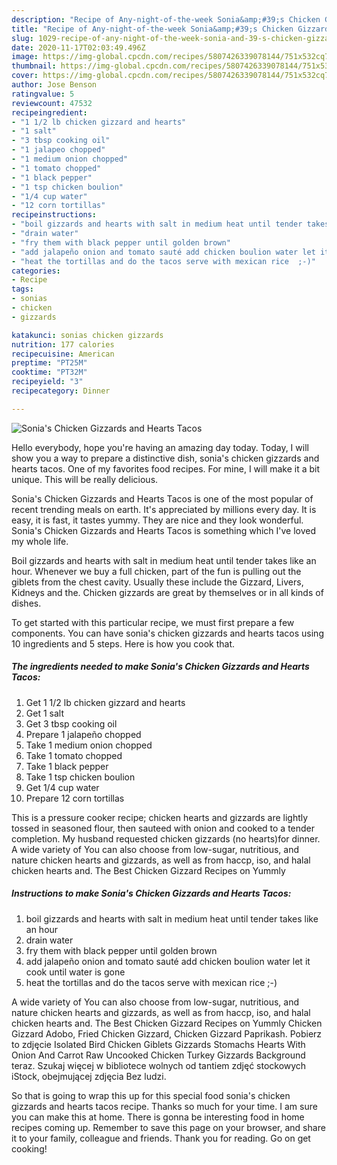 ```yaml
---
description: "Recipe of Any-night-of-the-week Sonia&amp;#39;s Chicken Gizzards and Hearts Tacos"
title: "Recipe of Any-night-of-the-week Sonia&amp;#39;s Chicken Gizzards and Hearts Tacos"
slug: 1029-recipe-of-any-night-of-the-week-sonia-and-39-s-chicken-gizzards-and-hearts-tacos
date: 2020-11-17T02:03:49.496Z
image: https://img-global.cpcdn.com/recipes/5807426339078144/751x532cq70/sonias-chicken-gizzards-and-hearts-tacos-recipe-main-photo.jpg
thumbnail: https://img-global.cpcdn.com/recipes/5807426339078144/751x532cq70/sonias-chicken-gizzards-and-hearts-tacos-recipe-main-photo.jpg
cover: https://img-global.cpcdn.com/recipes/5807426339078144/751x532cq70/sonias-chicken-gizzards-and-hearts-tacos-recipe-main-photo.jpg
author: Jose Benson
ratingvalue: 5
reviewcount: 47532
recipeingredient:
- "1 1/2 lb chicken gizzard and hearts"
- "1 salt"
- "3 tbsp cooking oil"
- "1 jalapeo chopped"
- "1 medium onion chopped"
- "1 tomato chopped"
- "1 black pepper"
- "1 tsp chicken boulion"
- "1/4 cup water"
- "12 corn tortillas"
recipeinstructions:
- "boil gizzards and hearts with salt in medium heat until tender takes like an hour"
- "drain water"
- "fry them with black pepper until golden brown"
- "add jalapeño onion and tomato sauté add chicken boulion water let it cook until water is gone"
- "heat the tortillas and do the tacos serve with mexican rice  ;-)"
categories:
- Recipe
tags:
- sonias
- chicken
- gizzards

katakunci: sonias chicken gizzards 
nutrition: 177 calories
recipecuisine: American
preptime: "PT25M"
cooktime: "PT32M"
recipeyield: "3"
recipecategory: Dinner

---
```



![Sonia&#39;s Chicken Gizzards and Hearts Tacos](https://img-global.cpcdn.com/recipes/5807426339078144/751x532cq70/sonias-chicken-gizzards-and-hearts-tacos-recipe-main-photo.jpg)

Hello everybody, hope you're having an amazing day today. Today, I will show you a way to prepare a distinctive dish, sonia&#39;s chicken gizzards and hearts tacos. One of my favorites food recipes. For mine, I will make it a bit unique. This will be really delicious.

Sonia&#39;s Chicken Gizzards and Hearts Tacos is one of the most popular of recent trending meals on earth. It's appreciated by millions every day. It is easy, it is fast, it tastes yummy. They are nice and they look wonderful. Sonia&#39;s Chicken Gizzards and Hearts Tacos is something which I've loved my whole life.

Boil gizzards and hearts with salt in medium heat until tender takes like an hour. Whenever we buy a full chicken, part of the fun is pulling out the giblets from the chest cavity. Usually these include the Gizzard, Livers, Kidneys and the. Chicken gizzards are great by themselves or in all kinds of dishes.


To get started with this particular recipe, we must first prepare a few components. You can have sonia&#39;s chicken gizzards and hearts tacos using 10 ingredients and 5 steps. Here is how you cook that.

<!--inarticleads1-->

##### The ingredients needed to make Sonia&#39;s Chicken Gizzards and Hearts Tacos:

1. Get 1 1/2 lb chicken gizzard and hearts
1. Get 1 salt
1. Get 3 tbsp cooking oil
1. Prepare 1 jalapeño chopped
1. Take 1 medium onion chopped
1. Take 1 tomato chopped
1. Take 1 black pepper
1. Take 1 tsp chicken boulion
1. Get 1/4 cup water
1. Prepare 12 corn tortillas


This is a pressure cooker recipe; chicken hearts and gizzards are lightly tossed in seasoned flour, then sauteed with onion and cooked to a tender completion. My husband requested chicken gizzards (no hearts)for dinner. A wide variety of You can also choose from low-sugar, nutritious, and nature chicken hearts and gizzards, as well as from haccp, iso, and halal chicken hearts and. The Best Chicken Gizzard Recipes on Yummly 

<!--inarticleads2-->

##### Instructions to make Sonia&#39;s Chicken Gizzards and Hearts Tacos:

1. boil gizzards and hearts with salt in medium heat until tender takes like an hour
1. drain water
1. fry them with black pepper until golden brown
1. add jalapeño onion and tomato sauté add chicken boulion water let it cook until water is gone
1. heat the tortillas and do the tacos serve with mexican rice  ;-)


A wide variety of You can also choose from low-sugar, nutritious, and nature chicken hearts and gizzards, as well as from haccp, iso, and halal chicken hearts and. The Best Chicken Gizzard Recipes on Yummly Chicken Gizzard Adobo, Fried Chicken Gizzard, Chicken Gizzard Paprikash. Pobierz to zdjęcie Isolated Bird Chicken Giblets Gizzards Stomachs Hearts With Onion And Carrot Raw Uncooked Chicken Turkey Gizzards Background teraz. Szukaj więcej w bibliotece wolnych od tantiem zdjęć stockowych iStock, obejmującej zdjęcia Bez ludzi. 

So that is going to wrap this up for this special food sonia&#39;s chicken gizzards and hearts tacos recipe. Thanks so much for your time. I am sure you can make this at home. There is gonna be interesting food in home recipes coming up. Remember to save this page on your browser, and share it to your family, colleague and friends. Thank you for reading. Go on get cooking!
